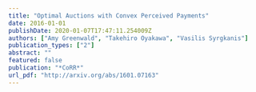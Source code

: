 ```yaml
---
title: "Optimal Auctions with Convex Perceived Payments"
date: 2016-01-01
publishDate: 2020-01-07T17:47:11.254009Z
authors: ["Amy Greenwald", "Takehiro Oyakawa", "Vasilis Syrgkanis"]
publication_types: ["2"]
abstract: ""
featured: false
publication: "*CoRR*"
url_pdf: "http://arxiv.org/abs/1601.07163"
---
```


